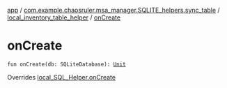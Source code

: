 [app](../../index.md) / [com.example.chaosruler.msa_manager.SQLITE_helpers.sync_table](../index.md) / [local_inventory_table_helper](index.md) / [onCreate](.)

# onCreate

`fun onCreate(db: SQLiteDatabase): `[`Unit`](https://kotlinlang.org/api/latest/jvm/stdlib/kotlin/-unit/index.html)

Overrides [local_SQL_Helper.onCreate](../../com.example.chaosruler.msa_manager.abstraction_classes/local_-s-q-l_-helper/on-create.md)

